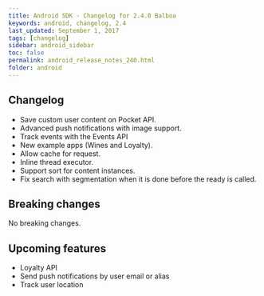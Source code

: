 ```yaml
---
title: Android SDK - Changelog for 2.4.0 Balboa
keywords: android, changelog, 2.4
last_updated: September 1, 2017
tags: [changelog]
sidebar: android_sidebar
toc: false
permalink: android_release_notes_240.html
folder: android
---
```


## Changelog
- Save custom user content on Pocket API.
- Advanced push notifications with image support. 
- Track events with the Events API
- New example apps (Wines and Loyalty).
- Allow cache for request.
- Inline thread executor.
- Support sort for content instances.
- Fix search with segmentation when it is done before the ready is called.

## Breaking changes

No breaking changes.

## Upcoming features

- Loyalty API
- Send push notifications by user email or alias
- Track user location

